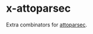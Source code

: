 x-attoparsec
============

Extra combinators for [attoparsec](https://hackage.haskell.org/package/attoparsec).

